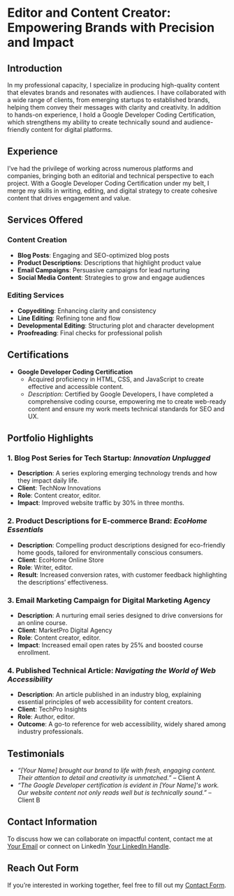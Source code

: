 # Editor and Content Creator: Empowering Brands with Precision and Impact

## Introduction
In my professional capacity, I specialize in producing high-quality content that elevates brands and resonates with audiences. I have collaborated with a wide range of clients, from emerging startups to established brands, helping them convey their messages with clarity and creativity. In addition to hands-on experience, I hold a Google Developer Coding Certification, which strengthens my ability to create technically sound and audience-friendly content for digital platforms.

## Experience
I’ve had the privilege of working across numerous platforms and companies, bringing both an editorial and technical perspective to each project. With a Google Developer Coding Certification under my belt, I merge my skills in writing, editing, and digital strategy to create cohesive content that drives engagement and value.

## Services Offered

### Content Creation
- **Blog Posts**: Engaging and SEO-optimized blog posts
- **Product Descriptions**: Descriptions that highlight product value
- **Email Campaigns**: Persuasive campaigns for lead nurturing
- **Social Media Content**: Strategies to grow and engage audiences

### Editing Services
- **Copyediting**: Enhancing clarity and consistency
- **Line Editing**: Refining tone and flow
- **Developmental Editing**: Structuring plot and character development
- **Proofreading**: Final checks for professional polish

## Certifications
- **Google Developer Coding Certification**  
   - Acquired proficiency in HTML, CSS, and JavaScript to create effective and accessible content.  
   - *Description*: Certified by Google Developers, I have completed a comprehensive coding course, empowering me to create web-ready content and ensure my work meets technical standards for SEO and UX.

## Portfolio Highlights

### 1. Blog Post Series for Tech Startup: *Innovation Unplugged*
- **Description**: A series exploring emerging technology trends and how they impact daily life.
- **Client**: TechNow Innovations
- **Role**: Content creator, editor.
- **Impact**: Improved website traffic by 30% in three months.

### 2. Product Descriptions for E-commerce Brand: *EcoHome Essentials*
- **Description**: Compelling product descriptions designed for eco-friendly home goods, tailored for environmentally conscious consumers.
- **Client**: EcoHome Online Store
- **Role**: Writer, editor.
- **Result**: Increased conversion rates, with customer feedback highlighting the descriptions’ effectiveness.

### 3. Email Marketing Campaign for Digital Marketing Agency
- **Description**: A nurturing email series designed to drive conversions for an online course.
- **Client**: MarketPro Digital Agency
- **Role**: Content creator, editor.
- **Impact**: Increased email open rates by 25% and boosted course enrollment.

### 4. Published Technical Article: *Navigating the World of Web Accessibility*
- **Description**: An article published in an industry blog, explaining essential principles of web accessibility for content creators.
- **Client**: TechPro Insights
- **Role**: Author, editor.
- **Outcome**: A go-to reference for web accessibility, widely shared among industry professionals.

## Testimonials
- *“[Your Name] brought our brand to life with fresh, engaging content. Their attention to detail and creativity is unmatched.”* – Client A  
- *“The Google Developer certification is evident in [Your Name]'s work. Our website content not only reads well but is technically sound.”* – Client B  

## Contact Information
To discuss how we can collaborate on impactful content, contact me at [Your Email](mailto:your-email@example.com) or connect on LinkedIn [Your LinkedIn Handle](https://linkedin.com/in/yourhandle).

## Reach Out Form
If you’re interested in working together, feel free to fill out my [Contact Form](https://example.com/contact-form).
